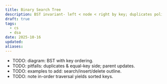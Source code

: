 ```yaml
---
title: Binary Search Tree
description: BST invariant- left < node < right by key; duplicates policy must be clear.
draft: true
tags:
  - cs
  - dsa
date: 2025-10-16
updated:
aliases: 
---
```

- TODO: diagram: BST with key ordering.
- TODO: pitfalls: duplicates & equal-key side; parent updates.
- TODO: examples to add: search/insert/delete outline.
- TODO: note in-order traversal yields sorted keys.
